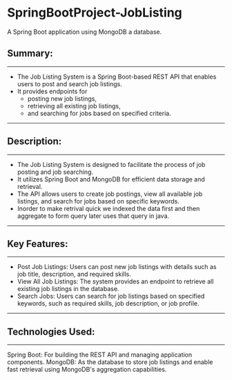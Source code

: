 # SpringBootProject-JobListing
A Spring Boot application using MongoDB a database.

## Summary:
---
- The Job Listing System is a Spring Boot-based REST API that enables users to post and search job listings.
- It provides endpoints for
  - posting new job listings,
  - retrieving all existing job listings,
  - and searching for jobs based on specified criteria.

---
## Description:
---
- The Job Listing System is designed to facilitate the process of job posting and job searching.
- It utilizes Spring Boot and MongoDB for efficient data storage and retrieval.
- The API allows users to create job postings, view all available job listings, and search for jobs based on specific keywords.
- Inorder to make retrival quick we indexed the data first and then aggregate to form query later uses that query in java.
---
## Key Features:
---
- Post Job Listings: Users can post new job listings with details such as job title, description, and required skills.
- View All Job Listings: The system provides an endpoint to retrieve all existing job listings in the database.
- Search Jobs: Users can search for job listings based on specified keywords, such as required skills, job description, or job profile.
---
## Technologies Used:
---
Spring Boot: For building the REST API and managing application components.
MongoDB: As the database to store job listings and enable fast retrieval using MongoDB's aggregation capabilities.

